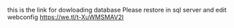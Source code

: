 this is the link for dowloading database Please restore in sql server and edit webconfig
https://we.tl/t-XuWMSMAV2I
